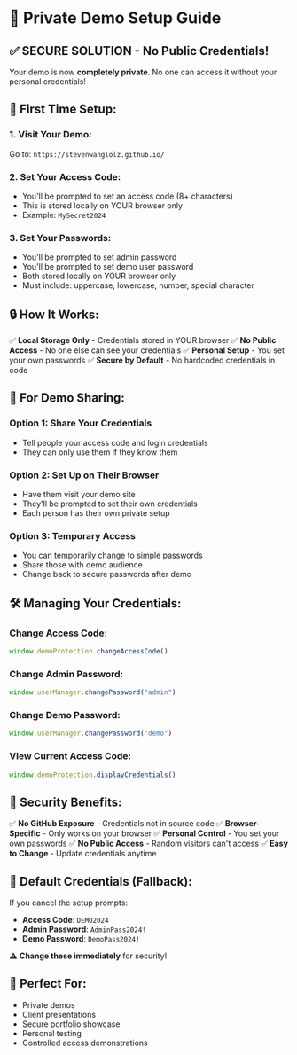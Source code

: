 # 🔐 Private Demo Setup Guide

## ✅ **SECURE SOLUTION - No Public Credentials!**

Your demo is now **completely private**. No one can access it without your personal credentials!

## 🚀 **First Time Setup:**

### **1. Visit Your Demo:**
Go to: `https://stevenwanglolz.github.io/`

### **2. Set Your Access Code:**
- You'll be prompted to set an access code (8+ characters)
- This is stored locally on YOUR browser only
- Example: `MySecret2024`

### **3. Set Your Passwords:**
- You'll be prompted to set admin password
- You'll be prompted to set demo user password
- Both stored locally on YOUR browser only
- Must include: uppercase, lowercase, number, special character

## 🔒 **How It Works:**

✅ **Local Storage Only** - Credentials stored in YOUR browser
✅ **No Public Access** - No one else can see your credentials
✅ **Personal Setup** - You set your own passwords
✅ **Secure by Default** - No hardcoded credentials in code

## 🎯 **For Demo Sharing:**

### **Option 1: Share Your Credentials**
- Tell people your access code and login credentials
- They can only use them if they know them

### **Option 2: Set Up on Their Browser**
- Have them visit your demo site
- They'll be prompted to set their own credentials
- Each person has their own private setup

### **Option 3: Temporary Access**
- You can temporarily change to simple passwords
- Share those with demo audience
- Change back to secure passwords after demo

## 🛠️ **Managing Your Credentials:**

### **Change Access Code:**
```javascript
window.demoProtection.changeAccessCode()
```

### **Change Admin Password:**
```javascript
window.userManager.changePassword("admin")
```

### **Change Demo Password:**
```javascript
window.userManager.changePassword("demo")
```

### **View Current Access Code:**
```javascript
window.demoProtection.displayCredentials()
```

## 🔐 **Security Benefits:**

✅ **No GitHub Exposure** - Credentials not in source code
✅ **Browser-Specific** - Only works on your browser
✅ **Personal Control** - You set your own passwords
✅ **No Public Access** - Random visitors can't access
✅ **Easy to Change** - Update credentials anytime

## 📝 **Default Credentials (Fallback):**
If you cancel the setup prompts:
- **Access Code**: `DEMO2024`
- **Admin Password**: `AdminPass2024!`
- **Demo Password**: `DemoPass2024!`

⚠️ **Change these immediately** for security!

## 🎉 **Perfect For:**
- Private demos
- Client presentations
- Secure portfolio showcase
- Personal testing
- Controlled access demonstrations

